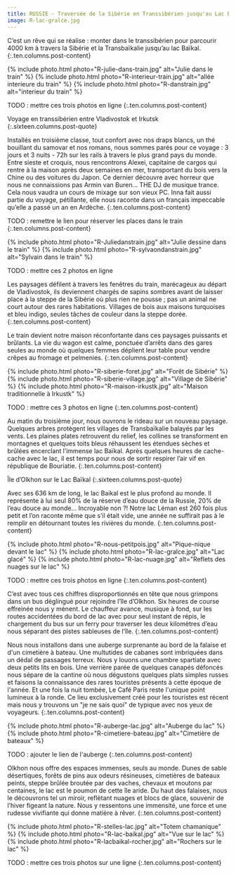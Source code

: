 ```yaml
---
title: RUSSIE - Traversée de la Sibérie en Transsibérien jusqu'au Lac Baïkal
image: R-lac-gralce.jpg
---
```


C’est un rêve qui se réalise : monter dans le transsibérien pour parcourir 4000 km à travers la Sibérie et la Transbaïkalie jusqu’au lac Baïkal.
{:.ten.columns.post-content}
<!--fin extrait-->

{% include photo.html photo="R-julie-dans-train.jpg" alt="Julie dans le train" %}
{% include photo.html photo="R-interieur-train.jpg" alt="allée interieure du train" %}
{% include photo.html photo="R-danstrain.jpg" alt="interieur du train" %}



TODO : mettre ces trois photos en ligne
{:.ten.columns.post-content}

Voyage en transsibérien entre Vladivostok et Irkutsk
{:.sixteen.columns.post-quote}


Installés en troisième classe, tout confort avec nos draps blancs, un thé bouillant du samovar et nos romans, nous sommes parés pour ce voyage : 3 jours et 3 nuits - 72h sur les rails à travers le plus grand pays du monde.
Entre sieste et croquis, nous rencontrons Alexei, capitaine de cargos qui rentre à la maison après deux semaines en mer, transportant du bois vers la Chine ou des voitures du Japon. Ce dernier découvre avec horreur que nous ne connaissions pas Armin van Buren... THE DJ de musique trance. Cela nous vaudra un cours de mixage sur son vieux PC. Inna fait aussi partie du voyage, pétillante, elle nous raconte dans un français impeccable qu’elle a passé un an en Ardèche.
{:.ten.columns.post-content}

TODO : remettre le lien pour réserver les places dans le train
{:.ten.columns.post-content}

{% include photo.html photo="R-Juliedanstrain.jpg" alt="Julie dessine dans le train" %}
{% include photo.html photo="R-sylvaondanstrain.jpg" alt="Sylvain dans le train" %}

TODO : mettre ces 2 photos en ligne


Les paysages défilent à travers les fenêtres du train, marécageux au départ de Vladivostok, ils deviennent chargés de sapins sombres avant de laisser place à la steppe de la Sibérie où plus rien ne pousse ; pas un animal ne court autour des rares habitations. Villages de bois aux maisons turquoises et bleu indigo, seules tâches de couleur dans la steppe dorée.
{:.ten.columns.post-content}

Le train devient notre maison réconfortante dans ces paysages puissants et brûlants. La vie du wagon est calme, ponctuée d’arrêts dans des gares seules au monde où quelques femmes déplient leur table pour vendre crêpes au fromage et pelmenies.
{:.ten.columns.post-content}

{% include photo.html photo="R-siberie-foret.jpg" alt="Forêt de Sibérie" %}
{% include photo.html photo="R-siberie-village.jpg" alt="Village de Sibérie" %}
{% include photo.html photo="R-maison-irkustk.jpg" alt="Maison traditionnelle à Irkustk" %}

TODO : mettre ces 3 photos en ligne
{:.ten.columns.post-content}

Au matin du troisième jour, nous ouvrons le rideau sur un nouveau paysage. Quelques arbres protègent les villages de Transbaïkalie balayés par les vents. Les plaines plates retrouvent du relief, les collines se transforment en montagnes et quelques toits bleus réhaussent les étendues sèches et brûlées encerclant l’immense lac Baïkal. Après quelques heures de cache-cache avec le lac, il est temps pour nous de sortir respirer l’air vif en république de Bouriatie.
{:.ten.columns.post-content}


Île d’Olkhon sur le Lac Baïkal 
{:.sixteen.columns.post-quote}


Avec ses 636 km de long, le lac Baikal est le plus profond au monde. Il représente à lui seul 80% de la réserve d’eau douce de la Russie, 20% de l’eau douce au monde... Incroyable non ?!
Notre lac Léman est 260 fois plus petit et l’on raconte même que s’il était vide, une année ne suffirait pas à le remplir en détournant toutes les rivières du monde. 
{:.ten.columns.post-content}

{% include photo.html photo="R-nous-petitpois.jpg" alt="Pique-nique devant le lac" %}
{% include photo.html photo="R-lac-gralce.jpg" alt="Lac glacé" %}
{% include photo.html photo="R-lac-nuage.jpg" alt="Reflets des nuages sur le lac" %}

TODO : mettre ces trois photos en ligne
{:.ten.columns.post-content}

C’est avec tous ces chiffres disproportionnés en tête que nous grimpons dans un bus déglingué pour rejoindre l’île d’Olkhon. Six heures de course effreinée nous y mènent. Le chauffeur avance, musique à fond, sur les routes accidentées du bord de lac avec pour seul instant de répis, le chargement du bus sur un ferry pour traverser les deux kilomètres d’eau nous séparant des pistes sableuses de l’île.
{:.ten.columns.post-content}

Nous nous installons dans une auberge surprenante au bord de la falaise et d'un cimetière à bateau. Une multutides de cabanes sont imbriquées dans un dédal de passages terreux. Nous y louons une chambre spartiate avec deux petits lits en bois. Une verrière parée de quelques canapés défoncés nous sépare de la cantine où nous dégustons quelques plats simples russes et faisons la connaissance des rares touristes présents à cette époque de l'année. Et une fois la nuit tombée, Le Café Paris reste l'unique point lumineux à la ronde. Ce lieu exclusivement créé pour les touristes est récent mais nous y trouvons un "je ne sais quoi" de typique avec nos yeux de voyageurs. 
{:.ten.columns.post-content}

{% include photo.html photo="R-auberge-lac.jpg" alt="Auberge du lac" %}
{% include photo.html photo="R-cimetiere-bateau.jpg" alt="Cimetière de bateaux" %}

TODO : ajouter le lien de l'auberge
{:.ten.columns.post-content}

Olkhon nous offre des espaces immenses, seuls au monde. Dunes de sable désertiques, forêts de pins aux odeurs résineuses, cimetières de bateaux peints, steppe brûlée broutée par des vaches, chevaux et moutons par centaines, le lac est le poumon de cette île aride. Du haut des falaises, nous le découvrons tel un miroir, reflètant nuages et blocs de glace, souvenir de l’hiver figeant la nature.
Nous y ressentons une immensité, une force et une rudesse vivifiante qui donne matière à rêver.
{:.ten.columns.post-content}

{% include photo.html photo="R-stelles-lac.jpg" alt="Totem chamanique" %}
{% include photo.html photo="R-lac-baikal.jpg" alt="Vue sur le lac" %}
{% include photo.html photo="R-lacbaikal-rocher.jpg" alt="Rochers sur le lac" %}

TODO : mettre ces trois photos sur une ligne
{:.ten.columns.post-content}
